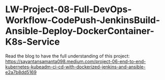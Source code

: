 # LW-Project-08-Full-DevOps-Workflow-CodePush-JenkinsBuild-Ansible-Deploy-DockerContainer-K8s-Service

Read  the blog to have the full understanding of this project:
https://sayantansamanta098.medium.com/project-06-end-to-end-kubernetes-kubeadm-ci-cd-with-dockerized-jenkins-and-ansible-e2a7b8dd5169